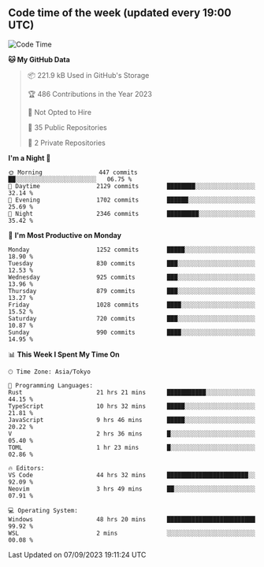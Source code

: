 ## Code time of the week (updated every 19:00 UTC)

<!--START_SECTION:waka-->
![Code Time](http://img.shields.io/badge/Code%20Time-2%2C025%20hrs%202%20mins-blue)

**🐱 My GitHub Data** 

> 📦 221.9 kB Used in GitHub's Storage 
 > 
> 🏆 486 Contributions in the Year 2023
 > 
> 🚫 Not Opted to Hire
 > 
> 📜 35 Public Repositories 
 > 
> 🔑 2 Private Repositories 
 > 
**I'm a Night 🦉** 

```text
🌞 Morning                447 commits         ██░░░░░░░░░░░░░░░░░░░░░░░   06.75 % 
🌆 Daytime                2129 commits        ████████░░░░░░░░░░░░░░░░░   32.14 % 
🌃 Evening                1702 commits        ██████░░░░░░░░░░░░░░░░░░░   25.69 % 
🌙 Night                  2346 commits        █████████░░░░░░░░░░░░░░░░   35.42 % 
```
📅 **I'm Most Productive on Monday** 

```text
Monday                   1252 commits        █████░░░░░░░░░░░░░░░░░░░░   18.90 % 
Tuesday                  830 commits         ███░░░░░░░░░░░░░░░░░░░░░░   12.53 % 
Wednesday                925 commits         ███░░░░░░░░░░░░░░░░░░░░░░   13.96 % 
Thursday                 879 commits         ███░░░░░░░░░░░░░░░░░░░░░░   13.27 % 
Friday                   1028 commits        ████░░░░░░░░░░░░░░░░░░░░░   15.52 % 
Saturday                 720 commits         ███░░░░░░░░░░░░░░░░░░░░░░   10.87 % 
Sunday                   990 commits         ████░░░░░░░░░░░░░░░░░░░░░   14.95 % 
```


📊 **This Week I Spent My Time On** 

```text
🕑︎ Time Zone: Asia/Tokyo

💬 Programming Languages: 
Rust                     21 hrs 21 mins      ███████████░░░░░░░░░░░░░░   44.15 % 
TypeScript               10 hrs 32 mins      █████░░░░░░░░░░░░░░░░░░░░   21.81 % 
JavaScript               9 hrs 46 mins       █████░░░░░░░░░░░░░░░░░░░░   20.22 % 
V                        2 hrs 36 mins       █░░░░░░░░░░░░░░░░░░░░░░░░   05.40 % 
TOML                     1 hr 23 mins        █░░░░░░░░░░░░░░░░░░░░░░░░   02.86 % 

🔥 Editors: 
VS Code                  44 hrs 32 mins      ███████████████████████░░   92.09 % 
Neovim                   3 hrs 49 mins       ██░░░░░░░░░░░░░░░░░░░░░░░   07.91 % 

💻 Operating System: 
Windows                  48 hrs 20 mins      █████████████████████████   99.92 % 
WSL                      2 mins              ░░░░░░░░░░░░░░░░░░░░░░░░░   00.08 % 
```


 Last Updated on 07/09/2023 19:11:24 UTC
<!--END_SECTION:waka-->